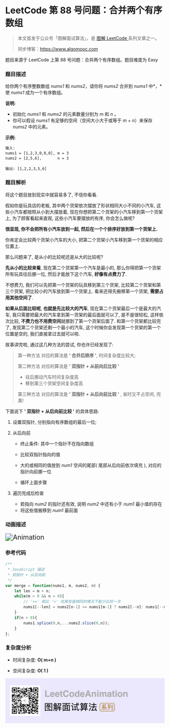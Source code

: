 # LeetCode 第 88 号问题：合并两个有序数组

> 本文首发于公众号「图解面试算法」，是 [图解 LeetCode ](<https://github.com/MisterBooo/LeetCodeAnimation>) 系列文章之一。
>
> 同步博客：https://www.algomooc.com

题目来源于 LeetCode 上第 88 号问题：合并两个有序数组。题目难度为 Easy

### 题目描述

给你两个有序整数数组 *nums1* 和 *nums2*，请你将 *nums2* 合并到 *nums1* 中*，*使 *nums1* 成为一个有序数组。

**说明:**

- 初始化 *nums1* 和 *nums2* 的元素数量分别为 *m* 和 *n* 。
- 你可以假设 *nums1* 有足够的空间（空间大小大于或等于 *m* + *n*）来保存 *nums2* 中的元素。

**示例:**

```
输入:
nums1 = [1,2,3,0,0,0], m = 3
nums2 = [2,5,6],       n = 3

输出: [1,2,2,3,5,6]
```

### 题目解析

将这个题目放到现实中就容易多了, 不信你看看.

假如你是玩具店的老板, 其中两个货架依次摆放了形状相同大小不同的小汽车, 这些小汽车都按照从小到大摆放着, 现在你想把第二个货架的小汽车移到第一个货架上, 为了顾客看起来直观, 这些小汽车要摆放的有序, 你会怎么做呢?

**很显现, 你不会把所有小汽车放到一起, 然后在一个个排序好放到第一个货架上.**

你肯定会比较两个货架小汽车的大小, 把第二个货架小汽车移到第一个货架的相应位置上.

那么问题来了, 是从小的比较呢还是从大的比较呢? 

**先从小的比较来看**, 现在第二个货架第一个汽车是最小的, 那么你得把第一个货架所有玩具往后挪一位, 然后才能放下这个汽车, **好像有点费力了**.

不想费力, 我们可以先把第一个货架的玩具移到第三个货架, 比较第二个货架和第三个货架, 把比较小的汽车放到第一个货架上. 看来还得先搬移第一个货架, **需要占用其他空间了**.

**如果从后面比较呢**, **也就是先比较大的汽车**, 现在第二个货架最后一个是最大的汽车, 我只需要把最大的汽车拿到第一货架的最后面就可以了, 是不是很轻松, 这样依次比较, **不费力也不用费空间**就挪到了第一个货架后面了. 和第一个货架都比较完了, 发现第二个货架还剩一个最小的汽车, 这个时候你会发现第一个货架的第一个位置是空的, 我们直接拿过去就可以啦.

故事讲完啦, 通过这几种方法的尝试, 你也许已经发现了:

> 第一种方法 对应的算法是 **' 合并后排序 '**, 时间复杂度比较大;
>
> 第二种方法 对应的算法是 **' 双指针 + 从前向后比较 '** 
>
> - 往后挪动汽车时间复杂度高
> - 移到第三个货架空间复杂度高
>
> 第三种方法 对应的算法是 **' 双指针 + 从后向前比较 '** , 省时又不占空间, 完美!

下面说下  **' 双指针 + 从后向前比较 '** 的具体思路:

1. 设置双指针, 分别指向有序数组的最后一位;

2. 从后向前

   - 终止条件: 其中一个指针不在指向数组

   - 比较双指针指向的值

   - 大的或相同的值放到 *num1* 空间的尾部( 尾部从后向前依次填充 ), 对应的指针向前挪一位
   - 循环上面步骤

3. 遍历完成后检查

   - 若指向 *num2* 的指针还有效, 说明 *num2* 中还有小于 *num1* 最小值的存在
   - 将这些值搬移到 *num1* 最前面

### 动画描述

<img src="../Animation/Animation.gif" alt="Animation" style="zoom:150%;" />

### 参考代码

```javascript
/**
 * JavaScript 描述
 * 双指针 + 从后向前
 */
var merge = function(nums1, m, nums2, n) {
    let len = m + n;
    while(m > 0 && n > 0){
        // '>=' 相比 '>' 在某些值相同的情况下能少比较一次
        nums1[--len] = nums2[n-1] >= nums1[m-1] ? nums2[--n]: nums1[--m];
    }
    if(n > 0){
        nums1.splice(0,n,...nums2.slice(0,n));
    }
};
```

### 复杂度分析

- 时间复杂度: **O( m+n )**

- 空间复杂度: **O( 1 )**





![](../../Pictures/qrcode.jpg)